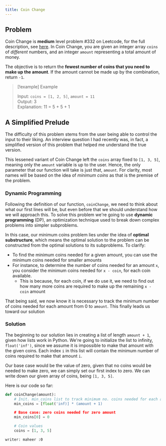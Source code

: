 ```yaml
---
title: Coin Change
---
```


## Problem

Coin Change is **medium** level problem #332 on Leetcode, for the full description, see [here](https://leetcode.com/problems/coin-change/description/). In Coin Change, you are given an integer array `coins` of _different_ numbers, and an integer `amount` representing a total amount of money.

The objective is to return the **fewest number of coins that you need to make up the amount**. If the amount cannot be made up by the combination, return `-1`.

> [!example] Example
>
> Input: `coins = [1, 2, 5]`, `amount = 11` \
> Output: 3 \
> Explanation: 11 = 5 + 5 + 1

## A Simplified Prelude

The difficulty of this problem stems from the user being able to control the input to their liking. An interview question I had recently was, in fact, a simplified version of this problem that helped me understand the true version.

This lessened variant of Coin Change left the `coins` array fixed to `[1, 3, 5]`, meaning only the `amount` variable is up to the user. Hence, the only parameter that our function will take is just that, `amount`. For clarity, most names will be based on the idea of _minimum coins_ as that is the premise of the problem.

### Dynamic Programming

Following the definition of our function, `coinChange`, we need to think about what our first lines will be, but even before that we should understand how we will approach this. To solve this problem we're going to use **dynamic programming** (DP), an optimization technique used to break down complex problems into simpler subproblems.

In this case, our minimum coins problem lies under the idea of **optimal substructure**, which means the optimal solution to the problem can be constructed from the optimal solutions to its subproblems. To clarify:

- To find the minimum coins needed for a given amount, you can use the minimum coins needed for smaller amounts
- For instance, to determine the number of coins needed for an amount `x`, you consider the minimum coins needed for `x - coin`, for each coin available.
  - This is because, for each coin, if we do use it, we need to find out how many more coins are required to make up the remaining `x - coin` amount

That being said, we now know it is necessary to track the minimum number of coins needed for each amount from 0 to `amount`. This finally leads us toward our solution

### Solution

The beginning to our solution lies in creating a list of length `amount + 1`, given how lists work in Python. We're going to initialize the list to infinity, `float('inf')`, since we assume it is impossible to make that amount with the given coins. Each index `i` in this list will contain the minimum number of coins required to make that amount `i`.

Our base case would be the value of zero, given that no coins would be needed to make zero, we can simply set our first index to zero. We can write down our given array of coins, being `[1, 3, 5]`.

Here is our code so far:

```python
def coinChange(amount):
    # Init. min_coins list to track minimum no. coins needed for each amount from 0 to total
    min_coins = [float('inf)] * (amount + 1)

    # Base case: zero coins needed for zero amount
    min_coins[0] = 0

    # Coin values
    coins = [1, 3, 5]
```

```
writer: maheer :0
```
